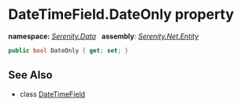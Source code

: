 # DateTimeField.DateOnly property
**namespace:** *[Serenity.Data](../../README.md#serenity.data-namespace)*   **assembly**: *[Serenity.Net.Entity](../../README.md)*

```csharp
public bool DateOnly { get; set; }
```

## See Also

* class [DateTimeField](../DateTimeField.md)